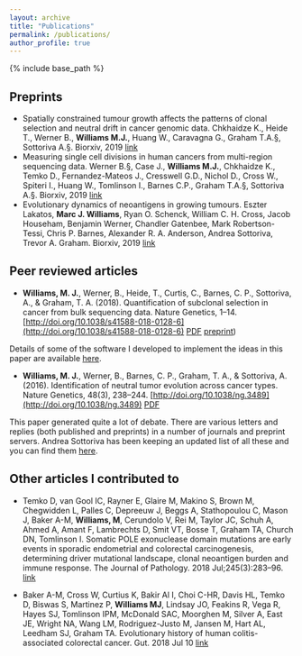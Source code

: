 ```yaml
---
layout: archive
title: "Publications"
permalink: /publications/
author_profile: true
---
```

{% include base_path %}

## Preprints
* Spatially constrained tumour growth affects the patterns of clonal selection and neutral drift in cancer genomic data. Chkhaidze K., Heide T., Werner B., **Williams M.J.**, Huang W., Caravagna G., Graham T.A.§, Sottoriva A.§. Biorxiv, 2019 [link](https://www.biorxiv.org/content/10.1101/544536v2)
* Measuring single cell divisions in human cancers from multi-region sequencing data. Werner B.§, Case J., **Williams M.J.**, Chkhaidze K., Temko D., Fernandez-Mateos J., Cresswell G.D., Nichol D., Cross W., Spiteri I., Huang W., Tomlinson I., Barnes C.P., Graham T.A.§, Sottoriva A.§. Biorxiv, 2019 [link](https://www.biorxiv.org/content/10.1101/560243v1)
* Evolutionary dynamics of neoantigens in growing tumours. Eszter Lakatos, **Marc J. Williams**, Ryan O. Schenck, William C. H. Cross,  Jacob Househam, Benjamin Werner, Chandler Gatenbee, Mark Robertson-Tessi, Chris P. Barnes,  Alexander R. A. Anderson, Andrea Sottoriva, Trevor A. Graham. Biorxiv, 2019 [link](https://www.biorxiv.org/content/10.1101/536433v1)

## Peer reviewed articles
* **Williams, M. J.**, Werner, B., Heide, T., Curtis, C., Barnes, C. P., Sottoriva, A., & Graham, T. A. (2018). Quantification of subclonal selection in cancer from bulk sequencing data. Nature Genetics, 1–14. [http://doi.org/10.1038/s41588-018-0128-6](http://doi.org/10.1038/s41588-018-0128-6) [PDF](https://marcjwilliams1.github.io/files/ng2018.pdf) [preprint](http://doi.org/10.1101/096305))

Details of some of the software I developed to implement the ideas in this paper are available [here](https://marcjwilliams1.github.io/quantifying-selection).

* **Williams, M. J.**, Werner, B., Barnes, C. P., Graham, T. A., & Sottoriva, A. (2016). Identification of neutral tumor evolution across cancer types. Nature Genetics, 48(3), 238–244. [http://doi.org/10.1038/ng.3489](http://doi.org/10.1038/ng.3489) [PDF](https://marcjwilliams1.github.io/files/ng2016.pdf)

This paper generated quite a lot of debate. There are various letters and replies (both published and preprints) in a number of journals and preprint servers. Andrea Sottoriva has been keeping an updated list of all these and you can find them [here](http://www.sottorivalab.org/neutral-evolution-debate.html).

## Other articles I contributed to
* Temko D, van Gool IC, Rayner E, Glaire M, Makino S, Brown M, Chegwidden L, Palles C, Depreeuw J, Beggs A, Stathopoulou C, Mason J, Baker A-M, **Williams, M**, Cerundolo V, Rei M, Taylor JC, Schuh A, Ahmed A, Amant F, Lambrechts D, Smit VT, Bosse T, Graham TA, Church DN, Tomlinson I. Somatic POLE exonuclease domain mutations are early events in sporadic endometrial and colorectal carcinogenesis, determining driver mutational landscape, clonal neoantigen burden and immune response. The Journal of Pathology. 2018 Jul;245(3):283–96. [link](https://www.google.co.uk/search?hl=en&q=Somatic+POLE+exonuclease+domain+mutations+are+early+events+in+sporadic+endometrial+and+colorectal+carcinogenesis%2C+determining+driver+mutational+landscape%2C+clonal+neoantigen+burden+and+immune+response.&meta=&rlz=1I7SNYS_en)

* Baker A-M, Cross W, Curtius K, Bakir Al I, Choi C-HR, Davis HL, Temko D, Biswas S, Martinez P, **Williams MJ**, Lindsay JO, Feakins R, Vega R, Hayes SJ, Tomlinson IPM, McDonald SAC, Moorghen M, Silver A, East JE, Wright NA, Wang LM, Rodriguez-Justo M, Jansen M, Hart AL, Leedham SJ, Graham TA. Evolutionary history of human colitis-associated colorectal cancer. Gut. 2018 Jul 10 [link](https://gut.bmj.com/content/early/2018/07/10/gutjnl-2018-316191)

